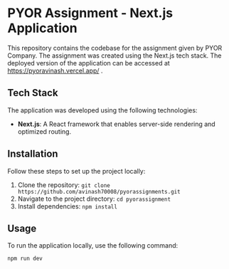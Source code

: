 # PYOR Assignment - Next.js Application

This repository contains the codebase for the assignment given by PYOR Company. The assignment was created using the Next.js tech stack. The deployed version of the application can be accessed at https://pyoravinash.vercel.app/ .

## Tech Stack

The application was developed using the following technologies:

- **Next.js**: A React framework that enables server-side rendering and optimized routing.

## Installation

Follow these steps to set up the project locally:

1. Clone the repository: `git clone https://github.com/avinash70008/pyorassignments.git`
2. Navigate to the project directory: `cd pyorassignment`
3. Install dependencies: `npm install`

## Usage

To run the application locally, use the following command:

```bash
npm run dev
```
